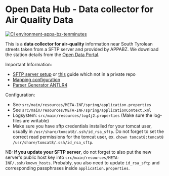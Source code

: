 <!--
SPDX-FileCopyrightText: NOI Techpark <digital@noi.bz.it>

SPDX-License-Identifier: CC0-1.0
-->

# Open Data Hub - Data collector for Air Quality Data

[![CI environment-appa-bz-tenminutes](https://github.com/noi-techpark/bdp-commons/actions/workflows/ci-environment-appa-bz-tenminutes.yml/badge.svg)](https://github.com/noi-techpark/bdp-commons/actions/workflows/ci-environment-appa-bz-tenminutes.yml)

This is a **data collector for air-quality** information near South Tyrolean
streets taken from a SFTP server and provided by APPABZ. We download the
station details from the [Open Data Portal](http://dati.retecivica.bz.it).

Important Information:
  - [SFTP server setup](https://github.com/idm-suedtirol/documentation/wiki/SFTP-server-setup-on-ec2-instance) or [this](https://blog.e-zest.com/setting-up-sftp-server-on-amazon-ec2) guide which not in a private repo
  - [Mapping configuration](https://github.com/idm-suedtirol/bdp-commons/blob/master/data-collectors/airquality-appabz/infos/mapping-files/README.md)
  - [Parser Generator ANTLR4](http://www.antlr.org/)

Configuration:
  - See `src/main/resources/META-INF/spring/application.properties`
  - See `src/main/resources/META-INF/spring/applicationContext.xml`
  - Logsystem: `src/main/resources/log4j2.properties` (Make sure the
    log-files are writable)
  - Make sure you have sftp credentials installed for your tomcat
    user, usually in `/usr/share/tomcat8/.ssh/id_rsa_sftp`. Do not
    forget to set the correct read permissions for the tomcat user,
    ex. `chown tomcat8:tomcat8 /usr/share/tomcat8/.ssh/id_rsa_sftp`.

NB: **If you update your SFTP server**, do not forget to also put the new
server's public host key into `src/main/resources/META-INF/.ssh/known_hosts`.
Probably, you also need to update `id_rsa_sftp` and corresponding passphrases
inside `application.properties`.
